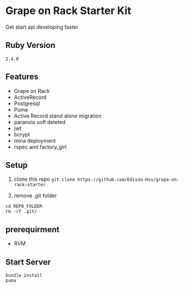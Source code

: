 # Grape on Rack Starter Kit
Get start api developing faster

## Ruby Version
```
2.4.0
```

## Features

- Grape on Rack
- ActiveRecord
- Postgresql
- Puma
- Active Record stand alone migration
- paranoia soft deleted
- jwt
- bcrypt
- mina deployment
- rspec and factory_girl

## Setup

1. clone this repo
`git clone https://github.com/Edison-Hsu/grape-on-rack-starter`

2. remove .git folder
```
cd REPO_FOLDER
rm -rf .git/
```

## prerequirment

- RVM

## Start Server

```
bundle install
puma
```
